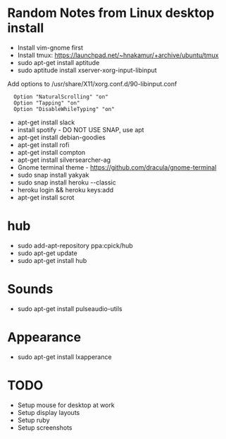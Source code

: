 # Random Notes from Linux desktop install

* Install vim-gnome first
* Install tmux: https://launchpad.net/~hnakamur/+archive/ubuntu/tmux
* sudo apt-get install aptitude
* sudo aptitude install xserver-xorg-input-libinput

Add options to /usr/share/X11/xorg.conf.d/90-libinput.conf
```
  Option "NaturalScrolling" "on"
  Option "Tapping" "on"
  Option "DisableWhileTyping" "on"

```

* apt-get install slack
* install spotify - DO NOT USE SNAP, use apt
* apt-get install debian-goodies
* apt-get install rofi
* apt-get install compton
* apt-get install silversearcher-ag
* Gnome terminal theme - https://github.com/dracula/gnome-terminal
* sudo snap install yakyak
* sudo snap install heroku --classic
* heroku login && heroku keys:add
* apt-get install scrot

# hub
* sudo add-apt-repository ppa:cpick/hub
* sudo apt-get update
* sudo apt-get install hub

# Sounds

* sudo apt-get install pulseaudio-utils

# Appearance
* sudo apt-get install lxapperance

# TODO
* Setup mouse for desktop at work
* Setup display layouts
* Setup ruby
* Setup screenshots
